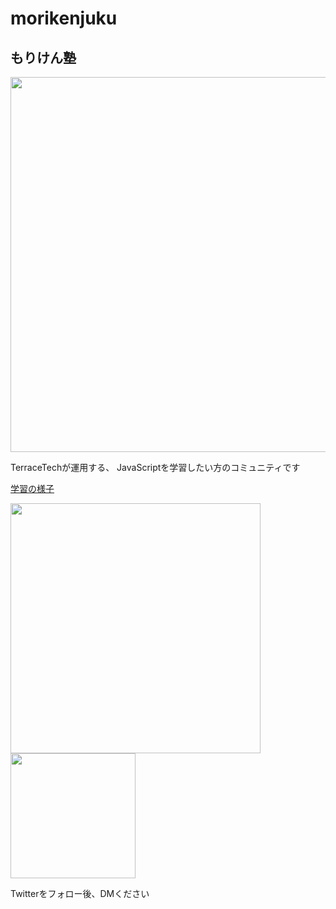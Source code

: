 # morikenjuku

## もりけん塾


<img src="https://terracetech.jp/wp-content/uploads/2021/04/無題214.png" width="600">

TerraceTechが運用する、
JavaScriptを学習したい方のコミュニティです

[学習の様子](https://terracetech.jp/category/morikenjuku/)

<img src="https://terracetech.jp/wp-content/uploads/2021/09/gakusyu.png" width="400" />

<img src="https://terracetech.jp/wp-content/uploads/2021/06/多数.png" width="200" />

Twitterをフォロー後、DMください
